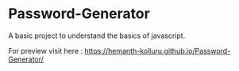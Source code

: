 # Password-Generator
 A basic project to understand the basics of javascript.

 For preview visit here : https://hemanth-kolluru.github.io/Password-Generator/
